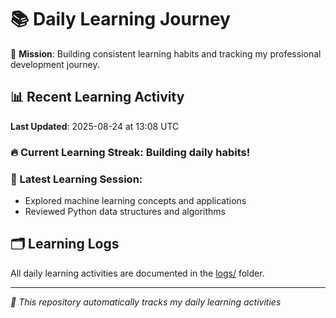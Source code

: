 # 📚 Daily Learning Journey

🎯 **Mission**: Building consistent learning habits and tracking my professional development journey.

## 📊 Recent Learning Activity

**Last Updated**: 2025-08-24 at 13:08 UTC

### 🔥 Current Learning Streak: Building daily habits!

### 📝 Latest Learning Session:
- Explored machine learning concepts and applications
- Reviewed Python data structures and algorithms

## 🗂️ Learning Logs

All daily learning activities are documented in the [logs/](./logs/) folder.

---
*🤖 This repository automatically tracks my daily learning activities*
